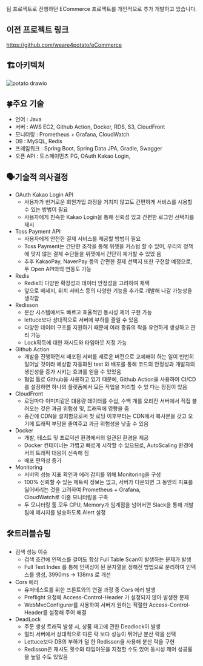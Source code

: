 팀 프로젝트로 진행하던 ECommerce 프로젝트를 개인적으로 추가 개발하고 있습니다.
## 이전 프로젝트 링크
https://github.com/weare4potato/eCommerce

## 🏗아키텍쳐
![potato drawio](https://github.com/tangpoo/eCommerce/assets/131866367/c76b0c58-4b8a-4a34-87e8-0d98a6b228d7)

## 🍀주요 기술

- 언어 : Java
- 서버 : AWS EC2, Github Action, Docker, RDS, S3, CloudFront
- 모니터링 : Prometheus + Grafana, CloudWatch
- DB : MySQL, Redis
- 프레임워크 : Spring Boot, Spring Data JPA, Gradle, Swagger
- 오픈 API : 토스페이먼츠 PG, OAuth Kakao Login, 

## 🗣️기술적 의사결정

- OAuth Kakao Login API
  - 사용자가 번거로운 회원가입 과정을 거치지 않고도 간편하게 서비스를 시용할 수 있는 방법이 필요
  - 사용자에게 친숙한 Kakao Login을 통해 신뢰성 있고 간편한 로그인 선택지를 제시
- Toss Payment API
  - 사용자에게 안전한 결제 서비스를 제공할 방법이 필요
  - Toss Payment는 간단한 조작을 통해 위젯을 커스텀 할 수 있어, 우리의 정책에 맞지 않는 결제 수단들을 위젯에서 간단히 제거할 수 있었 
    음
  - 추후 KakaoPay, NaverPay 등의 간편한 결제 선택지 또한 구현할 예정으로, 두 Open API와의 연동도 가능
- Redis 
  - Redis의 다양한 확장성과 데이터 안정성을 고려하여 채택
  - 앞으로 메세지, 위치 서비스 등의 다양한 기능을 추가로 개발해 나갈 가능성을 생각함
- Redisson
  - 분산 시스템에서도 빠르고 효율적인 동시성 제어 구현 가능
  - lettuce보다 상대적으로 서버에 부하를 줄일 수 있음
  - 다양한 데이터 구조를 지원하기 때문에 여러 종류의 락을 유연하게 생성하고 관리 가능
  - Lock획득에 대한 재시도와 타임아웃 지정 가능
- Github Action
    - 개발을 진행하면서 배포된 서버를 새로운 버전으로 교체해야 하는 일이 빈번히 일어날 것이라 예상함
      자동화된 test 와 배포를 통해 코드의 안정성과 개발자의 생산성을 증가 시키는 효과를 얻을 수 있었음
    - 협업 툴로 Github을 사용하고 있기 때문에, Github Action을 사용하여 CI/CD를 설정하면 하나의 플랫폼에서 모든 작업을 처리할 수 있 
      다는 장점이 있음
- CloudFront
    - 로딩마다 이미지같은 대용량 데이터를 수십, 수백 개를 오리진 서버에서 직접 불러오는 것은 과금 위험성 및, 트래픽에 영향을 줌
    - 중간에 CDN을 설치함으로써 첫 로딩 이후부터는 CDN에서 복사본을 갖고 오기에 트래픽 부담을 줄여주고 과금 위험성을 낮출 수 있음
- Docker
  - 개발, 테스트 및 프로덕션 환경에서의 일관된 환경을 제공
  - Docker 컨테이너는 가볍고 빠르게 시작할 수 있으므로, AutoScaling 환경에서의 트래픽 대응이 신속해 짐
  - 배포 편의성 증가
- Monitoring
  - 서버의 성능 지표 확인과 에러 감지를 위해 Monitoring을 구성
  - 100% 신뢰할 수 있는 메트릭 정보는 없고, 서버가 다운되면 그 동안의 지표를 잃어버리는 것을 고려하여 Prometheus + Grafana,     
    CloudWatch로 이중 모니터링을 구축
  - 두 모니터링 툴 모두 CPU, Memory가 임계점을 넘어서면 Slack을 통해 개발팀에 메시지를 발송하도록 Alert 설정

## 🛠트러블슈팅

- 검색 성능 이슈
  - 검색 조건에 인덱스를 걸어도 항상 Full Table Scan이 발생하는 문제가 발생
  - Full Text Index 를 통해 인덱싱이 된 문자열을 정해진 방법으로 분리하여 인덱스를 생성, 3990ms -> 138ms 로 개선
- Cors 에러
  - 유저테스트를 위한 프론트와의 연결 과정 중 Cors 에러 발생
  - Preflight 요청에 Access-Control-Header 가 설정되지 않아 발생한 문제
  - WebMvcConfigurer를 사용하여 서버가 원하는 적절한 Access-Control-Header를 설정해 주어 해결
- DeadLock
  - 주문 생성 트래픽 발생 시, 상품 재고에 관한 Deadlock이 발생
  - 멀티 서버에서 상대적으로 다른 락 보다 성능이 뛰어난 분산 락을 선택
  - Lettuce보다 DB의 부하가 덜 한 Redisson을 사용해 분산 락을 구현
  - Redisson은 재시도 횟수와 타임아웃을 지정할 수도 있어 동시성 제어 성공률을 높일 수도 있었음
